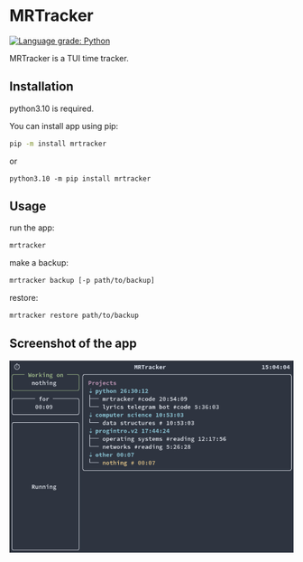 # MRTracker

[![Language grade: Python](https://img.shields.io/lgtm/grade/python/g/markbragin/mrtracker.svg?logo=lgtm&logoWidth=18)](https://lgtm.com/projects/g/markbragin/mrtracker/context:python)

MRTracker is a TUI time tracker.

## Installation

python3.10 is required.

You can install app using pip:
```bash
pip -m install mrtracker
```
or
```
python3.10 -m pip install mrtracker
```

## Usage

run the app:
```bash
mrtracker
```

make a backup:
```bash
mrtracker backup [-p path/to/backup]
```

restore:
```bash
mrtracker restore path/to/backup
```

## Screenshot of the app

![mrtracker](./imgs/look.png "mrtracker")
